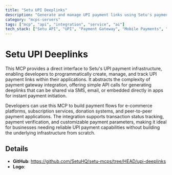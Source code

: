 ```yaml
---
title: "Setu UPI Deeplinks"
description: "Generate and manage UPI payment links using Setu's payment infrastructure for seamless in-app transactions."
category: "mcps-servers"
tags: ["mcp", "api", "integration", "service", "ai"]
tech_stack: ["Setu API", "UPI", "Payment Gateway", "Mobile Payments", "Fintech"]
---
```


# Setu UPI Deeplinks

This MCP provides a direct interface to Setu's UPI payment infrastructure, enabling developers to programmatically create, manage, and track UPI payment links within their applications. It abstracts the complexity of payment gateway integration, offering simple API calls for generating deeplinks that can be shared via SMS, email, or embedded directly in apps for instant payment initiation.

Developers can use this MCP to build payment flows for e-commerce platforms, subscription services, donation systems, and peer-to-peer payment applications. The integration supports transaction status tracking, payment verification, and customizable payment parameters, making it ideal for businesses needing reliable UPI payment capabilities without building the underlying infrastructure from scratch.

## Details

- **GitHub**: https://github.com/SetuHQ/setu-mcps/tree/HEAD/upi-deeplinks
- **Logo**: 
